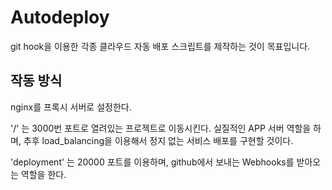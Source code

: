 # Autodeploy
 git hook을 이용한 각종 클라우드 자동 배포 스크립트를 제작하는 것이 목표입니다.



## 작동 방식

nginx를 프록시 서버로 설정한다.

'/' 는 3000번 포트로 열려있는 프로젝트로 이동시킨다. 실질적인 APP 서버 역할을 하며, 추후 load_balancing을 이용해서 정지 없는 서비스 배포를 구현할 것이다.

'deployment' 는 20000 포트를 이용하며, github에서 보내는 Webhooks를 받아오는 역할을 한다.

